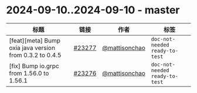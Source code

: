 # 2024-09-10..2024-09-10 - master
| 标题 | 链接 | 作者 | 标签 |
| - | :--: | :--: | - |
| [feat][meta] Bump oxia java version from 0.3.2 to 0.4.5 | [#23277](https://github.com/apache/pulsar/pull/23277) | [@mattisonchao](https://github.com/mattisonchao) | `doc-not-needed` `ready-to-test`  | 
| [fix] Bump io.grpc from 1.56.0 to 1.56.1 | [#23276](https://github.com/apache/pulsar/pull/23276) | [@mattisonchao](https://github.com/mattisonchao) | `doc-not-needed` `ready-to-test`  | 
